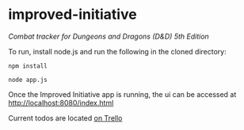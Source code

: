 # improved-initiative
*Combat tracker for Dungeons and Dragons (D&amp;D) 5th Edition*

To run, install node.js and run the following in the cloned directory:

`npm install`

`node app.js`

Once the Improved Initiative app is running, the ui can be accessed at <http://localhost:8080/index.html>

Current todos are located [on Trello](https://trello.com/b/q71xURUt/improved-initiative)
